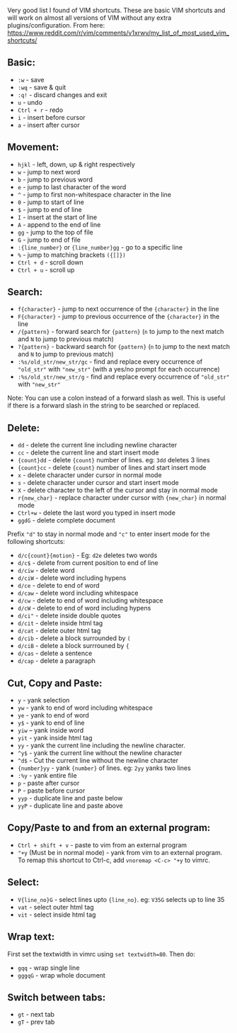 Very good list I found of VIM shortcuts. These are basic VIM shortcuts and will work on almost all versions of VIM without any extra plugins/configuration. From here: https://www.reddit.com/r/vim/comments/v1xrwv/my_list_of_most_used_vim_shortcuts/

## Basic:

* `:w` - save
* `:wq` - save & quit
* `:q!` - discard changes and exit
* `u` - undo
* `Ctrl + r` - redo
* `i` - insert before cursor
* `a` - insert after cursor

## Movement:

* `hjkl` - left, down, up & right respectively
* `w` - jump to next word
* `b` - jump to previous word
* `e` - jump to last character of the word
* `^` - jump to first non-whitespace character in the line
* `0` - jump to start of line
* `$` - jump to end of line
* `I` - insert at the start of line
* `A` - append to the end of line
* `gg` - jump to the top of file
* `G` - jump to end of file
* `:{line_number}` or `{line_number}gg` - go to a specific line
* `%` - jump to matching brackets `({[]})`
* `Ctrl + d` - scroll down
* `Ctrl + u` - scroll up

## Search:

* `f{character}` - jump to next occurrence of the `{character}` in the line
* `F{character}` - jump to previous occurrence of the `{character}` in the line
* `/{pattern}` - forward search for `{pattern}` (`n` to jump to the next match and `N` to jump to previous match)
* `?{pattern}` - backward search for `{pattern}` (`n` to jump to the next match and `N` to jump to previous match)
* `:%s/old_str/new_str/gc` - find and replace every occurrence of `"old_str"` with `"new_str"` (with a yes/no prompt for each occurrence)
* `:%s/old_str/new_str/g` - find and replace every occurrence of `"old_str"` with `"new_str"`

Note: You can use a colon instead of a forward slash as well. This is useful if there is a forward slash in the string to be searched or replaced.

## Delete:

* `dd` - delete the current line including newline character
* `cc` - delete the current line and start insert mode
* `{count}dd` - delete `{count}` number of lines. eg: `3dd` deletes 3 lines
* `{count}cc` - delete `{count}` number of lines and start insert mode
* `x` - delete character under cursor in normal mode
* `s` - delete character under cursor and start insert mode
* `X` - delete character to the left of the cursor and stay in normal mode
* `r{new_char}` - replace character under cursor with `{new_char}` in normal mode
* `Ctrl+w` - delete the last word you typed in insert mode
* `ggdG` - delete complete document

Prefix `"d"` to stay in normal mode and `"c"` to enter insert mode for the following shortcuts:

* `d/c{count}{motion}` - Eg: `d2e` deletes two words
* `d/c$` - delete from current position to end of line
* `d/ciw` - delete word
* `d/ciW` - delete word including hypens
* `d/ce` - delete to end of word
* `d/caw` - delete word including whitespace
* `d/cw` - delete to end of word including whitespace
* `d/cW` - delete to end of word including hypens
* `d/ci"` - delete inside double quotes
* `d/cit` - delete inside html tag
* `d/cat` - delete outer html tag
* `d/cib` - delete a block surrounded by `(`
* `d/ciB` - delete a block surrrouned by `{`
* `d/cas` - delete a sentence
* `d/cap` - delete a paragraph

## Cut, Copy and Paste:

* `y` - yank selection
* `yw` - yank to end of word including whitespace
* `ye` - yank to end of word
* `y$` - yank to end of line
* `yiw` – yank inside word
* `yit` - yank inside html tag
* `yy` - yank the current line including the newline character.
* `^y$` - yank the current line without the newline character
* `^d$` - Cut the current line without the newline character
* `{number}yy` - yank `{number}` of lines. eg: `2yy` yanks two lines
* `:%y` - yank entire file
* `p` - paste after cursor
* `P` - paste before cursor
* `yyp` - duplicate line and paste below
* `yyP` - duplicate line and paste above

## Copy/Paste to and from an external program:

* `Ctrl + shift + v` - paste to vim from an external program
* `"+y` (Must be in normal mode) - yank from vim to an external
program. To remap this shortcut to Ctrl-c, add `vnoremap <C-c> "+y` to vimrc.

## Select:

* `V{line_no}G` - select lines upto `{line_no}`. eg: `V35G` selects up to line 35
* `vat` - select outer html tag
* `vit` - select inside html tag

## Wrap text:

First set the textwidth in vimrc using `set textwidth=80`. Then do:
* `gqq` - wrap single line
* `gggqG` - wrap whole document

## Switch between tabs:

* `gt` - next tab
* `gT` - prev tab

